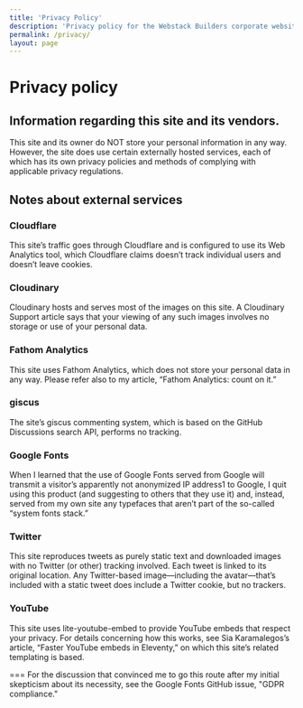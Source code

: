 ```yaml
---
title: 'Privacy Policy'
description: 'Privacy policy for the Webstack Builders corporate website.'
permalink: /privacy/
layout: page
---
```


# Privacy policy

## Information regarding this site and its vendors.

This site and its owner do NOT store your personal information in any way. However, the site does use certain externally hosted services, each of which has its own privacy policies and methods of complying with applicable privacy regulations.

## Notes about external services

### Cloudflare

This site’s traffic goes through Cloudflare and is configured to use its Web Analytics tool, which Cloudflare claims doesn’t track individual users and doesn’t leave cookies.

### Cloudinary

Cloudinary hosts and serves most of the images on this site. A Cloudinary Support article says that your viewing of any such images involves no storage or use of your personal data.

### Fathom Analytics

This site uses Fathom Analytics, which does not store your personal data in any way. Please refer also to my article, “Fathom Analytics: count on it.”

### giscus

The site’s giscus commenting system, which is based on the GitHub Discussions search API, performs no tracking.

### Google Fonts

When I learned that the use of Google Fonts served from Google will transmit a visitor’s apparently not anonymized IP address1 to Google, I quit using this product (and suggesting to others that they use it) and, instead, served from my own site any typefaces that aren’t part of the so-called “system fonts stack.”

### Twitter

This site reproduces tweets as purely static text and downloaded images with no Twitter (or other) tracking involved. Each tweet is linked to its original location. Any Twitter-based image—including the avatar—that’s included with a static tweet does include a Twitter cookie, but no trackers.

### YouTube

This site uses lite-youtube-embed to provide YouTube embeds that respect your privacy. For details concerning how this works, see Sia Karamalegos’s article, “Faster YouTube embeds in Eleventy,” on which this site’s related templating is based.

===
For the discussion that convinced me to go this route after my initial skepticism about its necessity, see the Google Fonts GitHub issue, "GDPR compliance."

